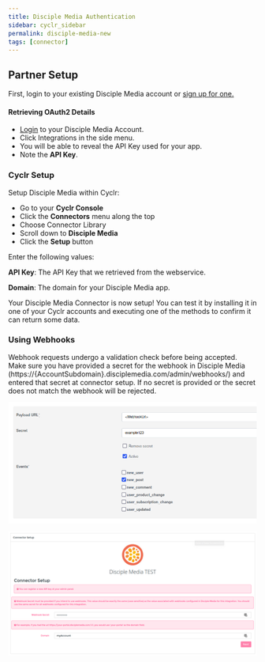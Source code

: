 ```yaml
---
title: Disciple Media Authentication
sidebar: cyclr_sidebar
permalink: disciple-media-new
tags: [connector]
---
```


## Partner Setup

First, login to your existing Disciple Media account or [sign up for one.](https://www.disciplemedia.com/pricing/)


#### Retrieving OAuth2 Details

*   [Login](https://console.disciplemedia.com/users/log_in) to your Disciple Media Account.
*   Click Integrations in the side menu.
*   You will be able to reveal the API Key used for your app.
*   Note the **API Key**.

### Cyclr Setup

Setup Disciple Media within Cyclr:

*   Go to your **Cyclr Console**
*   Click the **Connectors** menu along the top
*   Choose Connector Library
*   Scroll down to **Disciple Media**
*   Click the **Setup** button

Enter the following values:

**API Key**:  The API Key that we retrieved from the webservice.

**Domain**:  The domain for your Disciple Media app.


Your Disciple Media Connector is now setup! You can test it by installing it in one of your Cyclr accounts and executing one of the methods to confirm it can return some data.

### Using Webhooks

Webhook requests undergo a validation check before being accepted. Make sure you have provided a secret for the webhook in Disciple Media (https://<span>{AccountSubdomain}.</span>disciplemedia.com/admin/webhooks/) and entered that secret at connector setup. If no secret is provided or the secret does not match the webhook will be rejected.

![disciple webhook setup](./images/disciple_webhook_1.png)

![connector setup](./images/disciple_webhook_2.png)
